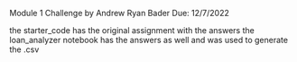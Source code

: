 Module 1 Challenge by Andrew Ryan Bader
Due: 12/7/2022

the starter_code has the original assignment with the answers
the loan_analyzer notebook has the answers as well and was used to generate the .csv

